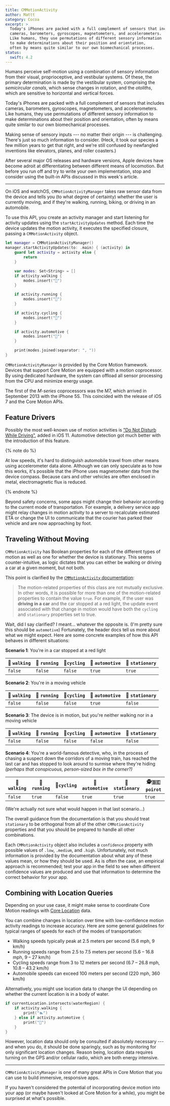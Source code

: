 ```yaml
---
title: CMMotionActivity
author: Mattt
category: Cocoa
excerpt: >
  Today's iPhones are packed with a full complement of sensors that includes
  cameras, barometers, gyroscopes, magnetometers, and accelerometers.
  Like humans, they use permutations of different sensory information
  to make determinations about their position and orientation,
  often by means quite similar to our own biomechanical processes.
status:
  swift: 4.2
---
```


Humans perceive self-motion using a combination of
sensory information from their visual, proprioceptive, and vestibular systems.
Of these,
the primary determination is made by the vestibular system,
comprising the
<dfn>semicircular canals</dfn>,
which sense changes in rotation,
and the <dfn>otoliths</dfn>,
which are sensitive to horizontal and vertical forces.

Today's iPhones are packed with a full complement of sensors that includes
cameras, barometers, gyroscopes, magnetometers, and accelerometers.
Like humans, they use permutations of different sensory information
to make determinations about their position and orientation,
often by means quite similar to our own biomechanical processes.

Making sense of sensory inputs ---
no matter their origin ---
is challenging.
There's just so much information to consider.
(Heck, it took our species a few million years to get that right,
and we're still confused by newfangled inventions like
elevators, planes, and roller coasters.)

After several major OS releases and hardware versions,
Apple devices have become adroit at differentiating between different
means of locomotion.
But before you run off and try to write your own implementation,
stop and consider using the built-in APIs discussed in this week's article.

---

On iOS and watchOS,
`CMMotionActivityManager` takes raw sensor data from the device
and tells you (to what degree of certainty)
whether the user is currently moving,
and if they're walking, running, biking, or driving in an automobile.

To use this API,
you create an activity manager
and start listening for activity updates
using the `startActivityUpdates` method.
Each time the device updates the motion activity,
it executes the specified closure,
passing a `CMMotionActivity` object.

```swift
let manager = CMMotionActivityManager()
manager.startActivityUpdates(to: .main) { (activity) in
    guard let activity = activity else {
        return
    }

    var modes: Set<String> = []
    if activity.walking {
        modes.insert("🚶‍")
    }

    if activity.running {
        modes.insert("🏃‍")
    }

    if activity.cycling {
        modes.insert("🚴‍")
    }

    if activity.automotive {
        modes.insert("🚗")
    }

    print(modes.joined(separator: ", "))
}
```

`CMMotionActivityManager` is provided by the Core Motion framework.
Devices that support Core Motion are equipped with a motion coprocessor.
By using dedicated hardware,
the system can offload all sensor processing from the CPU
and minimize energy usage.

The first of the _M-series_ coprocessors was the M7,
which arrived in September 2013 with the iPhone 5S.
This coincided with the release of iOS 7 and the Core Motion APIs.

## Feature Drivers

Possibly the most well-known use of motion activities is
["Do Not Disturb While Driving"](https://support.apple.com/en-us/HT208090),
added in iOS 11.
Automotive detection got much better with the introduction of this feature.

{% note do %}

At low speeds, it's hard to distinguish automobile travel from other means
using accelerometer data alone.
Although we can only speculate as to how this works,
it's possible that the iPhone uses magnetometer data from the device compass.
Because cars and other vehicles are often enclosed in metal,
electromagnetic flux is reduced.

{% endnote %}

Beyond safety concerns,
some apps might change their behavior
according to the current mode of transportation.
For example,
a delivery service app might relay changes in motion activity to a server
to recalculate estimated ETA or change the UI to communicate
that the courier has parked their vehicle and are now approaching by foot.

## Traveling Without Moving

`CMMotionActivity` has Boolean properties
for each of the different types of motion
as well as one for whether the device is stationary.
This seems counter-intuitive,
as logic dictates that
you can either be walking or driving a car at a given moment,
but not both.

This point is clarified by the [`CMMotionActivity` documentation](https://developer.apple.com/documentation/coremotion/cmmotionactivity):

> The motion-related properties of this class are not mutually exclusive.
> In other words, it is possible for more than one of the
> motion-related properties to contain the value `true`.
> For example, if the user was **driving in a car**
> and the car stopped at a red light,
> the update event associated with that change in motion would have both
> the `cycling` and `stationary` properties set to true.

Wait, did I say clarified?
I meant... whatever the opposite is.
(I'm pretty sure this should be `automotive`)
Fortunately, the header docs tell us more about what we might expect.
Here are some concrete examples of how this API behaves in different situations:

**Scenario 1**:
You're in a car stopped at a red light

| 🚶‍ `walking` | 🏃‍ `running` | 🚴‍`cycling` | 🚗 `automotive` | 🛑 `stationary` |
| ------------- | ------------- | ------------ | --------------- | --------------- |
| `false`       | `false`       | `false`      | `true`          | `true`          |

**Scenario 2**:
You're in a moving vehicle

| 🚶‍ `walking` | 🏃‍ `running` | 🚴‍`cycling` | 🚗 `automotive` | 🛑 `stationary` |
| ------------- | ------------- | ------------ | --------------- | --------------- |
| `false`       | `false`       | `false`      | `true`          | `false`         |

**Scenario 3**:
The device is in motion, but you're neither walking nor in a moving vehicle

| 🚶‍ `walking` | 🏃‍ `running` | 🚴‍`cycling` | 🚗 `automotive` | 🛑 `stationary` |
| ------------- | ------------- | ------------ | --------------- | --------------- |
| `false`       | `false`       | `false`      | `false`         | `false`         |

**Scenario 4**:
You're a world-famous detective, who,
in the process of chasing a suspect down the corridors of a moving train,
has reached the last car and has stopped to look around
to surmise where they're hiding
_(perhaps that conspicuous, person-sized box in the corner?)_

| 🚶‍ `walking` | 🏃‍ `running` | 🚴‍`cycling` | 🚗 `automotive` | 🛑 `stationary` | 🕵️‍🇧🇪 `poirot` |
| ------------- | ------------- | ------------ | --------------- | --------------- | --------------- |
| `false`       | `true`        | `false`      | `true`          | `true`          | `true`          |

(We're actually not sure what would happen in that last scenario...)

The overall guidance from the documentation is that
you should treat `stationary` to be orthogonal from
all of the other `CMMotionActivity` properties
and that you should be prepared to handle all other combinations.

Each `CMMotionActivity` object also includes a `confidence` property
with possible values of `.low`, `.medium`, and `.high`.
Unfortunately, not much information is provided by the documentation
about what any of these values mean, or how they should be used.
As is often the case,
an empirical approach is recommended;
test your app in the field to
see when different confidence values are produced
and use that information to determine the correct behavior for your app.

## Combining with Location Queries

Depending on your use case,
it might make sense to coordinate Core Motion readings with
[Core Location](https://nshipster.com/core-location-in-ios-8/) data.

You can combine changes in location over time
with low-confidence motion activity readings
to increase accuracy.
Here are some general guidelines for typical ranges of speeds
for each of the modes of transportation:

- Walking speeds typically peak at 2.5 meters per second (5.6 mph, 9 km/h)
- Running speeds range from 2.5 to 7.5 meters per second (5.6 – 16.8 mph, 9 – 27 km/h)
- Cycling speeds range from 3 to 12 meters per second (6.7 – 26.8 mph, 10.8 – 43.2 km/h)
- Automobile speeds can exceed 100 meters per second (220 mph, 360 km/h)

Alternatively, you might use location data to change the UI
depending on whether the current location is in a body of water.

```swift
if currentLocation.intersects(waterRegion) {
    if activity.walking {
        print("🏊‍")
    } else if activity.automotive {
        print("🚢")
    }
}
```

However, location data should only be consulted if absolutely necessary ---
and when you do, it should be done sparingly,
such as by monitoring for only significant location changes.
Reason being,
location data requires turning on the GPS and/or cellular radio,
which are both energy intensive.

---

`CMMotionActivityManager` is one of many great APIs in Core Motion
that you can use to build immersive, responsive apps.

If you haven't considered the potential of
incorporating device motion into your app
(or maybe haven't looked at Core Motion for a while),
you might be surprised at what's possible.

